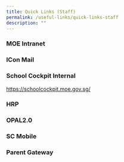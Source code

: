 ```yaml
---
title: Quick Links (Staff)
permalink: /useful-links/quick-links-staff
description: ""
---
```

### MOE Intranet

### ICon Mail

### School Cockpit Internal
https://schoolcockpit.moe.gov.sg/

### HRP

### OPAL2.0

### SC Mobile

### Parent Gateway